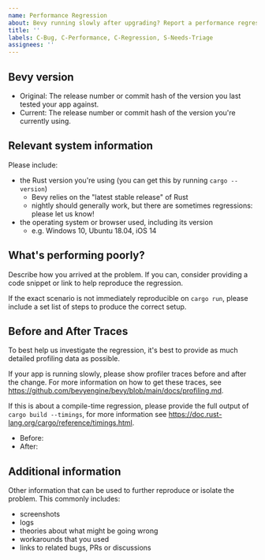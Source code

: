 ```yaml
---
name: Performance Regression
about: Bevy running slowly after upgrading? Report a performance regression.
title: ''
labels: C-Bug, C-Performance, C-Regression, S-Needs-Triage
assignees: ''
---
```


## Bevy version

* Original: The release number or commit hash of the version you last tested your app against.
* Current: The release number or commit hash of the version you're currently using.

## Relevant system information

Please include:

* the Rust version you're using (you can get this by running `cargo --version`)
  * Bevy relies on the "latest stable release" of Rust
  * nightly should generally work, but there are sometimes regressions: please let us know!
* the operating system or browser used, including its version
  * e.g. Windows 10, Ubuntu 18.04, iOS 14

## What's performing poorly?

Describe how you arrived at the problem. If you can, consider providing a code snippet or link
to help reproduce the regression.

If the exact scenario is not immediately reproducible on `cargo run`, please include a set list of steps to produce the correct setup.

## Before and After Traces

To best help us investigate the regression, it's best to provide as much detailed profiling
data as possible.

If your app is running slowly, please show profiler traces before and after the change.
For more information on how to get these traces, see
<https://github.com/bevyengine/bevy/blob/main/docs/profiling.md>.

If this is about a compile-time regression, please provide the full output of `cargo build --timings`,
for more information see <https://doc.rust-lang.org/cargo/reference/timings.html>.

* Before:
* After:

## Additional information

Other information that can be used to further reproduce or isolate the problem.
This commonly includes:

* screenshots
* logs
* theories about what might be going wrong
* workarounds that you used
* links to related bugs, PRs or discussions
